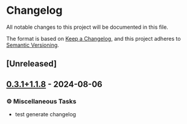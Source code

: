 # Changelog
All notable changes to this project will be documented in this file.

The format is based on [Keep a Changelog](https://keepachangelog.com/en/1.0.0/),
and this project adheres to [Semantic Versioning](https://semver.org/spec/v2.0.0.html).

## [Unreleased]

## [0.3.1+1.1.8](https://github.com/novel-rs/opencc-rs/compare/opencc-sys-v0.3.0+1.1.8...opencc-sys-v0.3.1+1.1.8) - 2024-08-06

### <!-- 7 -->⚙️ Miscellaneous Tasks
- test generate changelog
